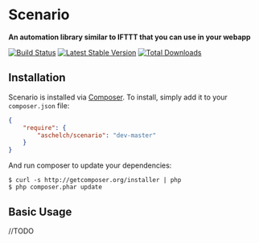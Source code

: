 # Scenario

**An automation library similar to IFTTT that you can use in your webapp**

[![Build Status](https://travis-ci.org/aschelch/scenario.png?branch=master)](https://travis-ci.org/aschelch/scenario)
[![Latest Stable Version](https://poser.pugx.org/aschelch/scenario/version.png)](https://packagist.org/packages/aschelch/scenario)
[![Total Downloads](https://poser.pugx.org/aschelch/scenario/d/total.png)](https://packagist.org/packages/aschelch/scenario)


## Installation

Scenario is installed via [Composer](http://getcomposer.org/). To install, simply add it
to your `composer.json` file:

```json
{
    "require": {
        "aschelch/scenario": "dev-master"
    }
}
```

And run composer to update your dependencies:

    $ curl -s http://getcomposer.org/installer | php
    $ php composer.phar update

## Basic Usage

//TODO
